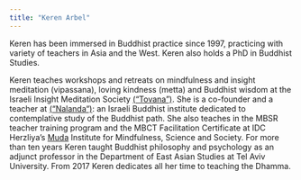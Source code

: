 ```yaml
---
title: "Keren Arbel"
---
```

Keren has been immersed in Buddhist practice since 1997, practicing with variety of teachers in Asia and the West. Keren also holds a PhD in Buddhist Studies.

Keren teaches workshops and retreats on mindfulness and insight meditation (vipassana), loving kindness  (metta) and Buddhist wisdom at the Israeli Insight Meditation Society [(“Tovana”)](https://www.tovana.org.il/en). She is a co-founder and a teacher at [(“Nalanda“)](https://www.nalanda.org.il/vision-en): an Israeli Buddhist institute dedicated to contemplative study of the Buddhist path. She also teaches in the MBSR teacher training program and the MBCT Facilitation Certificate at IDC Herzliya’s [Muda](https://muda.idc.ac.il/wp-content/uploads/2020/08/Mindfulness-Based-Social-Resilience-Platform-Muda-Aug2020-1.pdf) Institute for Mindfulness, Science and Society. For more than ten years Keren taught Buddhist philosophy and psychology as an adjunct professor in the Department of East Asian Studies at Tel Aviv University. From 2017 Keren dedicates all her time to teaching the Dhamma.
